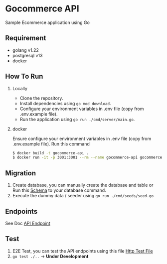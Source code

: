 # Gocommerce API

Sample Ecommerce application using Go

## Requirement

- golang v1.22
- postgresql v13
- docker

## How To Run

1. Locally
    - Clone the repository.
    - Install dependencies using `go mod download`.
    - Configure your environment variables in .env file (copy from .env.example file).
    - Run the application using `go run ./cmd/server/main.go`.

2. docker

   Ensure configure your environment variables in .env file (copy from .env.example file).
   Run this command

   ```bash 
   $ docker build -t gocommerce-api .
   $ docker run -it -p 3001:3001 --rm --name gocommerce-api gocommerce-api
   ```

## Migration

1. Create database, you can manually create the database and table or Run
   this [Schema](./db/migration/000001_init_schema.up.sql) to your
   database command.
2. Execute the dummy data / seeder using `go run ./cmd/seeds/seed.go`

## Endpoints

See Doc [API Endpoint](./ENDPOINT.md)

## Test

1. E2E Test, you can test the API endpoints using this file [Http Test File](./test/http/http_test.http)
2. `go test ./..`  -> **Under Development**